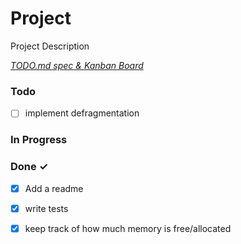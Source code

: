 # Project

Project Description

<em>[TODO.md spec & Kanban Board](https://bit.ly/3fCwKfM)</em>

### Todo

- [ ] implement defragmentation  

### In Progress


### Done ✓

- [x] Add a readme  
- [x] write tests  
- [x] keep track of how much memory is free/allocated  


